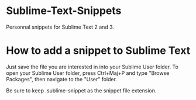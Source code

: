 Sublime-Text-Snippets
=====================

Personnal snippets for Sublime Text 2 and 3.

How to add a snippet to Sublime Text
====================================

Just save the file you are interested in into your Sublime User folder.
To open your Sublime User folder, press Ctrl+Maj+P and type "Browse Packages", then navigate to the "User" folder.

Be sure to keep .sublime-snippet as the snippet file extension.

